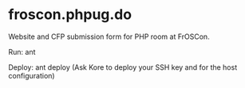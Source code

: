 froscon.phpug.do
================

Website and CFP submission form for PHP room at FrOSCon.

Run: ant

Deploy: ant deploy (Ask Kore to deploy your SSH key and for the host
configuration)
